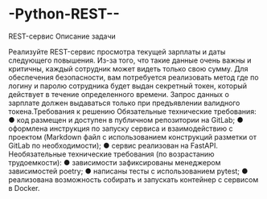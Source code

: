 # -Python-REST--
 REST-сервис
Описание задачи

Реализуйте REST-сервис просмотра текущей зарплаты и даты следующего
повышения. Из-за того, что такие данные очень важны и критичны, каждый
сотрудник может видеть только свою сумму. Для обеспечения безопасности, вам
потребуется реализовать метод где по логину и паролю сотрудника будет выдан
секретный токен, который действует в течение определенного времени. Запрос
данных о зарплате должен выдаваться только при предъявлении валидного токена.Требования к решению
Обязательные технические требования:
● код размещен и доступен в публичном репозитории на GitLab;
● оформлена инструкция по запуску сервиса и взаимодействию с проектом
(Markdown файл с использованием конструкций разметки от GitLab по
необходимости);
● сервис реализован на FastAPI.
Необязательные технические требования (по возрастанию трудоемкости):
● зависимости зафиксированы менеджером зависимостей poetry;
● написаны тесты с использованием pytest;
● реализована возможность собирать и запускать контейнер с сервисом в Docker.

